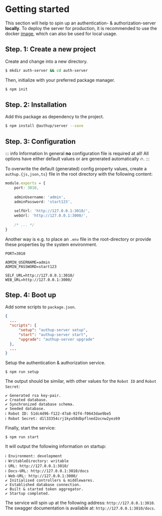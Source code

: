 # Getting started 

This section will help to spin up an authentication- & authorization-server **locally**.
To deploy the server for production, it is recommended to use the docker [image](docker.md),
which can also be used for local usage. 

## Step. 1: Create a new project

Create and change into a new directory.

```bash
$ mkdir auth-server && cd auth-server
```

Then, initialize with your preferred package manager.

```bash
$ npm init
```

## Step. 2: Installation

Add this package as dependency to the project.

```sh
$ npm install @authup/server --save
```

## Step. 3: Configuration

::: info Information
In general **no** configuration file is required at all!
All options have either default values or are generated automatically 🔥.
:::

To overwrite the default (generated) config property values,
create a `authup.{js,json,ts}` file in the root directory with the following content:

```typescript
module.exports = {
    port: 3010,
    
    adminUsername: 'admin',
    adminPassword: 'start123',
    
    selfUrl: 'http://127.0.0.1:3010/',
    webUrl: 'http://127.0.0.1:3000/',
    
    /* ... */
}
```
Another way is e.g. to place an `.env` file in the root-directory or provide these properties
by the system environment.

```text
PORT=3010

ADMIN_USERNAME=admin
ADMIN_PASSWORD=start123

SELF_URL=http://127.0.0.1:3010/
WEB_URL=http://127.0.0.1:3000/
```

## Step. 4: Boot up

Add some scripts to `package.json`.

```json
{
  ...
  "scripts": {
      "setup": "authup-server setup",
      "start": "authup-server start",
      "upgrade": "authup-server upgrade"
  },
  ...
}
```

Setup the authentication & authorization service.

```shell
$ npm run setup
```

The output should be similar, with other values for the `Robot ID` and `Robot Secret`:
```shell
✔ Generated rsa key-pair.
✔ Created database.
✔ Synchronized database schema.
✔ Seeded database.
ℹ Robot ID: 51dc4d96-f122-47a8-92f4-f0643dae9be5
ℹ Robot Secret: d1l33354crj1kyo58dbpflned2ocnw2yez69
```


Finally, start the service:

```shell
$ npm run start
```

It will output the following information on startup:

```shell
ℹ Environment: development
ℹ WritableDirectory: writable
ℹ URL: http://127.0.0.1:3010/
ℹ Docs-URL: http://127.0.0.1:3010/docs
ℹ Web-URL: http://127.0.0.1:3000/
✔ Initialised controllers & middlewares.
✔ Established database connection.
✔ Built & started token aggregator.
✔ Startup completed.
```

The service will spin up at the following address: `http://127.0.0.1:3010`. 
The swagger documentation is available at: `http://127.0.0.1:3010/docs`.
